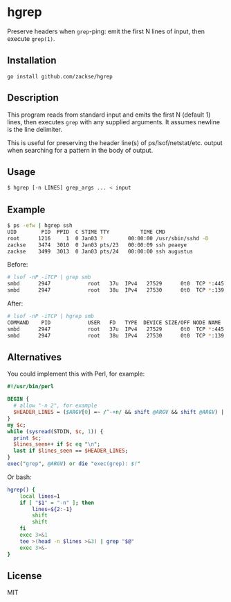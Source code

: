 hgrep
=====

Preserve headers when `grep`-ping: emit the first N lines of input, then execute
`grep(1)`.

Installation
------------

    go install github.com/zackse/hgrep

Description
-----------

This program reads from standard input and emits the first N (default 1) lines, then executes
`grep` with any supplied arguments. It assumes newline is the line delimiter.

This is useful for preserving the header line(s) of ps/lsof/netstat/etc.
output when searching for a pattern in the body of output.

Usage
-----

```bash
$ hgrep [-n LINES] grep_args ... < input
```

Example
-------

```bash
$ ps -efw | hgrep ssh
UID        PID  PPID  C STIME TTY          TIME CMD
root      1216     1  0 Jan03 ?        00:00:00 /usr/sbin/sshd -D
zackse    3474  3010  0 Jan03 pts/23   00:00:09 ssh peaeye
zackse    3499  3013  0 Jan03 pts/24   00:00:00 ssh augustus
```

Before:

```bash
# lsof -nP -iTCP | grep smb
smbd      2947            root   37u  IPv4   27529      0t0  TCP *:445 (LISTEN)
smbd      2947            root   38u  IPv4   27530      0t0  TCP *:139 (LISTEN)
```

After:

```bash
# lsof -nP -iTCP | hgrep smb
COMMAND    PID            USER   FD   TYPE  DEVICE SIZE/OFF NODE NAME
smbd      2947            root   37u  IPv4   27529      0t0  TCP *:445 (LISTEN)
smbd      2947            root   38u  IPv4   27530      0t0  TCP *:139 (LISTEN)
```

Alternatives
------------

You could implement this with Perl, for example:

```perl
#!/usr/bin/perl

BEGIN {
  # allow "-n 2", for example
  $HEADER_LINES = ($ARGV[0] =~ /^-+n/ && shift @ARGV && shift @ARGV) || 1;
}
my $c;
while (sysread(STDIN, $c, 1)) {
  print $c;
  $lines_seen++ if $c eq "\n";
  last if $lines_seen == $HEADER_LINES;
}
exec("grep", @ARGV) or die "exec(grep): $!"
```

Or bash:

```bash
hgrep() {
    local lines=1
    if [ "$1" = "-n" ]; then
        lines=${2:-1}
        shift
        shift
    fi
    exec 3>&1
    tee >(head -n $lines >&3) | grep "$@"
    exec 3>&-
}
```

License
-------

MIT

